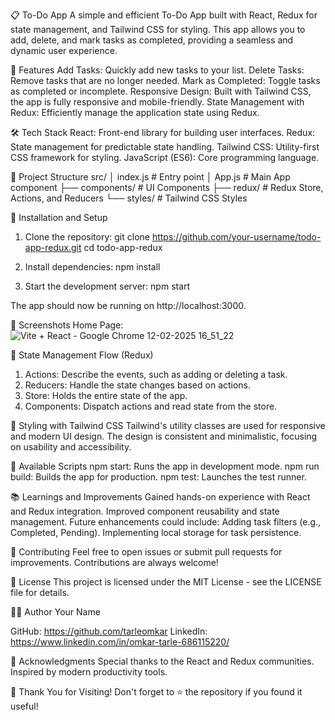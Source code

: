 📋 To-Do App
A simple and efficient To-Do App built with React, Redux for state management, and Tailwind CSS for styling. This app allows you to add, delete, and mark tasks as completed, providing a seamless and dynamic user experience.

🚀 Features
Add Tasks: Quickly add new tasks to your list.
Delete Tasks: Remove tasks that are no longer needed.
Mark as Completed: Toggle tasks as completed or incomplete.
Responsive Design: Built with Tailwind CSS, the app is fully responsive and mobile-friendly.
State Management with Redux: Efficiently manage the application state using Redux.

🛠️ Tech Stack
React: Front-end library for building user interfaces.
Redux: State management for predictable state handling.
Tailwind CSS: Utility-first CSS framework for styling.
JavaScript (ES6): Core programming language.

📂 Project Structure
src/
│   index.js         # Entry point
│   App.js           # Main App component
├── components/      # UI Components
├── redux/           # Redux Store, Actions, and Reducers
└── styles/          # Tailwind CSS Styles

🔧 Installation and Setup
1. Clone the repository:
   git clone https://github.com/your-username/todo-app-redux.git
   cd todo-app-redux

2. Install dependencies:
   npm install

3. Start the development server:
   npm start

The app should now be running on http://localhost:3000.

📸 Screenshots
Home Page:
![Vite + React - Google Chrome 12-02-2025 16_51_22](https://github.com/user-attachments/assets/b0385b9e-d915-4220-8622-c2a078ce5e43)


🔁 State Management Flow (Redux)
1. Actions: Describe the events, such as adding or deleting a task.
2. Reducers: Handle the state changes based on actions.
3. Store: Holds the entire state of the app.
4. Components: Dispatch actions and read state from the store.

🎨 Styling with Tailwind CSS
Tailwind's utility classes are used for responsive and modern UI design.
The design is consistent and minimalistic, focusing on usability and accessibility.

🔧 Available Scripts
npm start: Runs the app in development mode.
npm run build: Builds the app for production.
npm test: Launches the test runner.

📚 Learnings and Improvements
Gained hands-on experience with React and Redux integration.
Improved component reusability and state management.
Future enhancements could include:
Adding task filters (e.g., Completed, Pending).
Implementing local storage for task persistence.

🤝 Contributing
Feel free to open issues or submit pull requests for improvements. Contributions are always welcome!

📄 License
This project is licensed under the MIT License - see the LICENSE file for details.

👨‍💻 Author
Your Name

GitHub: https://github.com/tarleomkar
LinkedIn: https://www.linkedin.com/in/omkar-tarle-686115220/

🌟 Acknowledgments
Special thanks to the React and Redux communities.
Inspired by modern productivity tools.

🎉 Thank You for Visiting!
Don't forget to ⭐ the repository if you found it useful!




